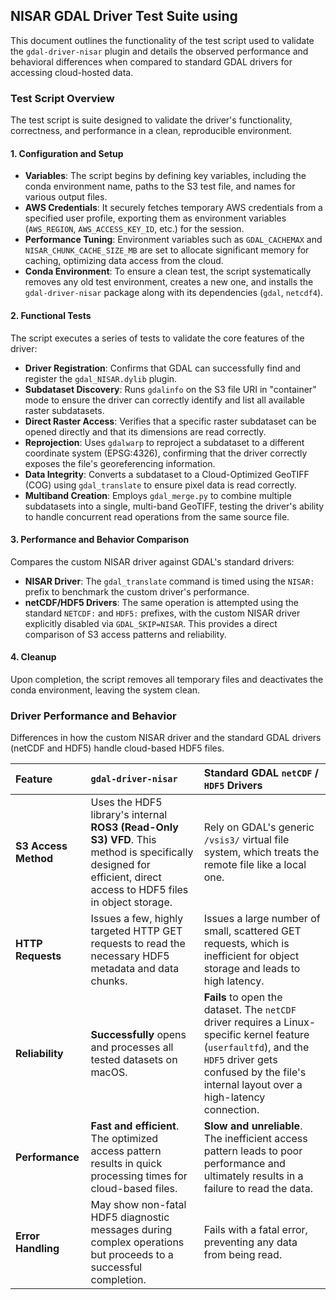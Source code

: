 ## NISAR GDAL Driver Test Suite using 

This document outlines the functionality of the test script used to validate the `gdal-driver-nisar` plugin and details the observed performance and behavioral differences when compared to standard GDAL drivers for accessing cloud-hosted data.

### Test Script Overview

The test script is suite designed to validate the driver's functionality, correctness, and performance in a clean, reproducible environment.

#### 1. Configuration and Setup
- **Variables**: The script begins by defining key variables, including the conda environment name, paths to the S3 test file, and names for various output files.
- **AWS Credentials**: It securely fetches temporary AWS credentials from a specified user profile, exporting them as environment variables (`AWS_REGION`, `AWS_ACCESS_KEY_ID`, etc.) for the session.
- **Performance Tuning**: Environment variables such as `GDAL_CACHEMAX` and `NISAR_CHUNK_CACHE_SIZE_MB` are set to allocate significant memory for caching, optimizing data access from the cloud.
- **Conda Environment**: To ensure a clean test, the script systematically removes any old test environment, creates a new one, and installs the `gdal-driver-nisar` package along with its dependencies (`gdal`, `netcdf4`).

#### 2. Functional Tests
The script executes a series of tests to validate the core features of the driver:
- **Driver Registration**: Confirms that GDAL can successfully find and register the `gdal_NISAR.dylib` plugin.
- **Subdataset Discovery**: Runs `gdalinfo` on the S3 file URI in "container" mode to ensure the driver can correctly identify and list all available raster subdatasets.
- **Direct Raster Access**: Verifies that a specific raster subdataset can be opened directly and that its dimensions are read correctly.
- **Reprojection**: Uses `gdalwarp` to reproject a subdataset to a different coordinate system (EPSG:4326), confirming that the driver correctly exposes the file's georeferencing information.
- **Data Integrity**: Converts a subdataset to a Cloud-Optimized GeoTIFF (COG) using `gdal_translate` to ensure pixel data is read correctly.
- **Multiband Creation**: Employs `gdal_merge.py` to combine multiple subdatasets into a single, multi-band GeoTIFF, testing the driver's ability to handle concurrent read operations from the same source file.

#### 3. Performance and Behavior Comparison
Compares the custom NISAR driver against GDAL's standard drivers:
- **NISAR Driver**: The `gdal_translate` command is timed using the `NISAR:` prefix to benchmark the custom driver's performance.
- **netCDF/HDF5 Drivers**: The same operation is attempted using the standard `NETCDF:` and `HDF5:` prefixes, with the custom NISAR driver explicitly disabled via `GDAL_SKIP=NISAR`. This provides a direct comparison of S3 access patterns and reliability.

#### 4. Cleanup
Upon completion, the script removes all temporary files and deactivates the conda environment, leaving the system clean.

### Driver Performance and Behavior

Differences in how the custom NISAR driver and the standard GDAL drivers (netCDF and HDF5) handle cloud-based HDF5 files.

| Feature | `gdal-driver-nisar` | Standard GDAL `netCDF` / `HDF5` Drivers |
| :--- | :--- | :--- |
| **S3 Access Method** | Uses the HDF5 library's internal **ROS3 (Read-Only S3) VFD**. This method is specifically designed for efficient, direct access to HDF5 files in object storage. | Rely on GDAL's generic `/vsis3/` virtual file system, which treats the remote file like a local one. |
| **HTTP Requests** | Issues a few, highly targeted HTTP GET requests to read the necessary HDF5 metadata and data chunks. | Issues a large number of small, scattered GET requests, which is inefficient for object storage and leads to high latency. |
| **Reliability** | **Successfully** opens and processes all tested datasets on macOS. | **Fails** to open the dataset. The `netCDF` driver requires a Linux-specific kernel feature (`userfaultfd`), and the `HDF5` driver gets confused by the file's internal layout over a high-latency connection. |
| **Performance** | **Fast and efficient**. The optimized access pattern results in quick processing times for cloud-based files. | **Slow and unreliable**. The inefficient access pattern leads to poor performance and ultimately results in a failure to read the data. |
| **Error Handling** | May show non-fatal HDF5 diagnostic messages during complex operations but proceeds to a successful completion. | Fails with a fatal error, preventing any data from being read. |
